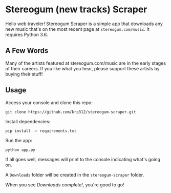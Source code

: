 # Stereogum (new tracks) Scraper

Hello web traveler! Stereogum Scraper is a simple app that downloads any new music that's on the most recent page at `stereogum.com/music`. It requires Python 3.6.

## A Few Words

Many of the artists featured at stereogum.com/music are in the early stages of their careers. If you like what you hear, please support these artists by buying their stuff!

## Usage

Access your console and clone this repo:

`git clone https://github.com/krp312/stereogum-scraper.git`

Install dependencies:

`pip install -r requirements.txt`

Run the app:

`python app.py`

If all goes well, messages will print to the console indicating what's going on.

A `Downloads` folder will be created in the `stereogum-scraper` folder.

When you see _Downloads complete!_, you're good to go!